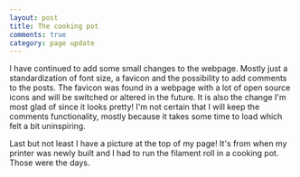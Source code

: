 ```yaml
---
layout: post
title: The cooking pot
comments: true
category: page update
---
```


I have continued to add some small changes to the webpage. Mostly just a standardization of font size, a favicon and
the possibility to add comments to the posts. The favicon was found in a webpage with a lot of open source icons and will
be switched or altered in the future. It is also the change I'm most glad of since it looks pretty! I'm not certain that I
will keep the comments functionality, mostly because it takes some time to load which felt a bit uninspiring.

Last but not least I have a picture at the top of my page! It's from when my printer was newly built and I had to run the
filament roll in a cooking pot. Those were the days.
